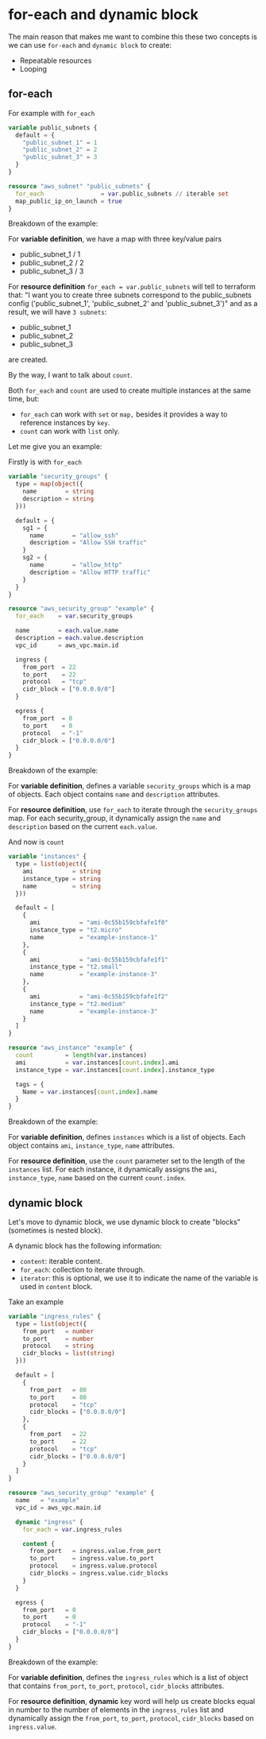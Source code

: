 # for-each and dynamic block

The main reason that makes me want to combine this these two concepts is we can use `for-each` and `dynamic block` to create:

- Repeatable resources
- Looping

## for-each

For example with `for_each`

```tf
variable public_subnets {
  default = {
    "public_subnet_1" = 1
    "public_subnet_2" = 2
    "public_subnet_3" = 3
  }
}

resource "aws_subnet" "public_subnets" {
  for_each                = var.public_subnets // iterable set
  map_public_ip_on_launch = true
}
```

Breakdown of the example:

For **variable definition**, we have a map with three key/value pairs

- public_subnet_1 / 1
- public_subnet_2 / 2
- public_subnet_3 / 3

For **resource definition** `for_each = var.public_subnets` will tell to terraform that: "I want you to create three subnets correspond to the public_subnets config ('public_subnet_1', 'public_subnet_2' and 'public_subnet_3')" and as a result, we will have `3 subnets`:

- public_subnet_1
- public_subnet_2
- public_subnet_3

are created.

By the way, I want to talk about `count`.

Both `for_each` and `count` are used to create multiple instances at the same time, but:

- `for_each` can work with `set` or `map,` besides it provides a way to reference instances by `key`.
- `count` can work with `list` only.

Let me give you an example:

Firstly is with `for_each`

```tf
variable "security_groups" {
  type = map(object({
    name        = string
    description = string
  }))

  default = {
    sg1 = {
      name        = "allow_ssh"
      description = "Allow SSH traffic"
    }
    sg2 = {
      name        = "allow_http"
      description = "Allow HTTP traffic"
    }
  }
}

resource "aws_security_group" "example" {
  for_each    = var.security_groups

  name        = each.value.name
  description = each.value.description
  vpc_id      = aws_vpc.main.id

  ingress {
    from_port  = 22
    to_port    = 22
    protocol   = "tcp"
    cidr_block = ["0.0.0.0/0"]
  }

  egress {
    from_port  = 0
    to_port    = 0
    protocol   = "-1"
    cidr_block = ["0.0.0.0/0"]
  }
}
```

Breakdown of the example:

For **variable definition**, defines a variable `security_groups` which is a map of objects. Each object contains `name` and `description` attributes.

For **resource definition**, use `for_each` to iterate through the `security_groups` map. For each security_group, it dynamically assign the `name` and `description` based on the current `each.value`.

And now is `count`

```tf
variable "instances" {
  type = list(object({
    ami           = string
    instance_type = string
    name          = string
  }))

  default = [
    {
      ami           = "ami-0c55b159cbfafe1f0"
      instance_type = "t2.micro"
      name          = "example-instance-1"
    },
    {
      ami           = "ami-0c55b159cbfafe1f1"
      instance_type = "t2.small"
      name          = "example-instance-3"
    },
    {
      ami           = "ami-0c55b159cbfafe1f2"
      instance_type = "t2.medium"
      name          = "example-instance-3"
    }
  ]
}

resource "aws_instance" "example" {
  count         = length(var.instances)
  ami           = var.instances[count.index].ami
  instance_type = var.instances[count.index].instance_type

  tags = {
    Name = var.instances[count.index].name
  }
}
```

Breakdown of the example:

For **variable definition**, defines `instances` which is a list of objects. Each object contains `ami`, `instance_type`, `name` attributes.

For **resource definition**, use the `count` parameter set to the length of the `instances` list. For each instance, it dynamically assigns the `ami`, `instance_type`, `name` based on the current `count.index`.

## dynamic block

Let's move to dynamic block, we use dynamic block to create "blocks" (sometimes is nested block).

A dynamic block has the following information:

- `content`: iterable content.
- `for_each`: collection to iterate through.
- `iterator`: this is optional, we use it to indicate the name of the variable is used in `content` block.

Take an example

```tf
variable "ingress_rules" {
  type = list(object({
    from_port   = number
    to_port     = number
    protocol    = string
    cidr_blocks = list(string)
  }))

  default = [
    {
      from_port   = 80
      to_port     = 80
      protocol    = "tcp"
      cidr_blocks = ["0.0.0.0/0"]
    },
    {
      from_port   = 22
      to_port     = 22
      protocol    = "tcp"
      cidr_blocks = ["0.0.0.0/0"]
    }
  ]
}

resource "aws_security_group" "example" {
  name   = "example"
  vpc_id = aws_vpc.main.id

  dynamic "ingress" {
    for_each = var.ingress_rules

    content {
      from_port   = ingress.value.from_port
      to_port     = ingress.value.to_port
      protocol    = ingress.value.protocol
      cidr_blocks = ingress.value.cidr_blocks
    }
  }

  egress {
    from_port   = 0
    to_port     = 0
    protocol    = "-1"
    cidr_blocks = ["0.0.0.0/0"]
  }
}
```

Breakdown of the example:

For **variable definition**, defines the `ingress_rules` which is a list of object that contains `from_port`, `to_port`, `protocol`, `cidr_blocks` attributes.

For **resource definition**, **dynamic** key word will help us create blocks equal in number to the number of elements in the `ingress_rules` list and dynamically assign the `from_port`, `to_port`, `protocol`, `cidr_blocks` based on `ingress.value`.

